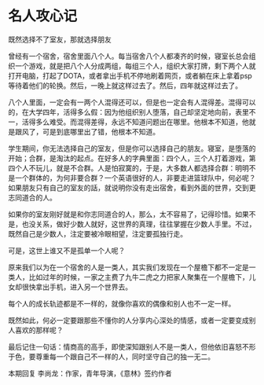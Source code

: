 # 名人攻心记

既然选择不了室友，那就选择朋友 

曾经有一个宿舍，宿舍里面八个人。每当宿舍八个人都凑齐的时候，寝室长总会组织一个游戏，就是把八个人分成两组，每组三个人，组织大家打牌，剩下两个人就打开电脑，打起了DOTA，或者拿出手机不停地刷着网页，或者躺在床上拿着psp等待着他们的轮换。然后，一晚上就这样过去了。然后，四年就这样过去了。 

八个人里面，一定会有一两个人混得还可以，但是也一定会有人混得差。混得可以的，在大学四年，活得多么假：因为他组织别人堕落，自己却坚定地向前，表里不一，活得多么难受。而混得差得，永远不知道问题出在哪里。他根本不知道，他就是跟风了，可是到底哪里出了错，他根本不知道。 

学生期间，你无法选择自己的室友，但是你可以选择自己的朋友。寝室，是堕落的开始；合群，是淘汰的起点。在好多人的字典里面：四个人，三个人打着游戏，第四个人不玩儿，就是不合群。人是怕寂寞的，于是，大多数人都选择合群：明明不是一个群体的，为何非要合群？一个英语很好的人，非要走进篮球队中，何必呢？如果朋友只有自己的室友的話，就说明你没有走出宿舍，看到外面的世界，交到更志同道合的人。 

如果你的室友刚好就是和你志同道合的人，那么，太不容易了，记得珍惜。如果不是，也没关系，做好少数人就好，这世界的真理，往往掌握在少数人手里。不过，既然自己是少数人，注定要被冷眼相望，注定要孤独行走。 

可是，这世上谁又不是孤单一个人呢？ 

原来我们以为在一个宿舍的人是一类人，其实我们发现在一个屋檐下都不一定是一类人，比如过年的时候，一家之主费了九牛二虎之力把家人聚集在一个屋檐下，儿女却很快拿出手机，进入另一个世界去。 

每个人的成长轨迹都是不一样的，就像你喜欢的偶像和别人也不一定一样。 

既然如此，何必一定要跟那些不懂你的人分享内心深处的情感，或者一定要变成别人喜欢的那样呢？ 

最后记住一句话：情商高的高手，即使深知跟别人不是一类人，但他依旧喜怒不形于色，要尊重每一个跟自己不一样的人，同时坚守自己的独一无二。 

本期回复 李尚龙：作家，青年导演，《意林》签约作者
